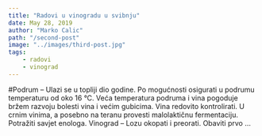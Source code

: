 ```yaml
---
title: "Radovi u vinogradu u svibnju"
date: May 28, 2019
author: "Marko Calic"
path: "/second-post"
image: "../images/third-post.jpg"
tags:
    - radovi
    - vinograd
---
```


#Podrum – Ulazi se u topliji dio godine. Po mogućnosti osigurati u podrumu temperaturu od oko 16 °C. Veća temperatura podruma i vina pogoduje bržem razvoju bolesti vina i većim gubicima. Vina redovito kontrolirati. U crnim vinima, a posebno na teranu provesti malolaktičnu fermentaciju. Potražiti savjet enologa. Vinograd – Lozu okopati i preorati. Obaviti prvo …